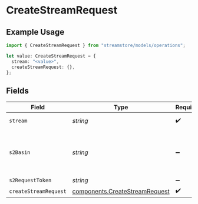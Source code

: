# CreateStreamRequest

## Example Usage

```typescript
import { CreateStreamRequest } from "streamstore/models/operations";

let value: CreateStreamRequest = {
  stream: "<value>",
  createStreamRequest: {},
};
```

## Fields

| Field                                                                            | Type                                                                             | Required                                                                         | Description                                                                      |
| -------------------------------------------------------------------------------- | -------------------------------------------------------------------------------- | -------------------------------------------------------------------------------- | -------------------------------------------------------------------------------- |
| `stream`                                                                         | *string*                                                                         | :heavy_check_mark:                                                               | Name of the stream.                                                              |
| `s2Basin`                                                                        | *string*                                                                         | :heavy_minus_sign:                                                               | Only required when basin is not part of the endpoint.                            |
| `s2RequestToken`                                                                 | *string*                                                                         | :heavy_minus_sign:                                                               | N/A                                                                              |
| `createStreamRequest`                                                            | [components.CreateStreamRequest](../../models/components/createstreamrequest.md) | :heavy_check_mark:                                                               | N/A                                                                              |